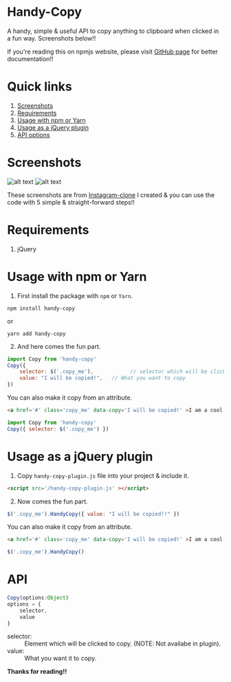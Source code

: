 # Handy-Copy
A handy, simple & useful API to copy anything to clipboard when clicked in a fun way. Screenshots below!!

If you're reading this on npmjs website, please visit [GitHub page](#https://github.com/yTakkar/Handy-Copy) for better documentation!!

# Quick links
1. [Screenshots](#screenshots)
2. [Requirements](#requirements)
3. [Usage with npm or Yarn](#usage-with-npm-or-yarn)
4. [Usage as a jQuery plugin](#usage-as-a-jquery-plugin)
5. [API options](#api)

# Screenshots
![alt text](https://raw.githubusercontent.com/yTakkar/Handy-Copy/master/screenshots/Snap%202017-07-07%20at%2003.10.41.png)
![alt text](https://raw.githubusercontent.com/yTakkar/Handy-Copy/master/screenshots/Snap%202017-07-07%20at%2003.10.29.png)

These screenshots are from [Instagram-clone](https://github.com/yTakkar/Instagram-clone) I created & you can use the code with 5 simple & straight-forward steps!!

# Requirements
1. jQuery

# Usage with npm or Yarn

1. First install the package with `npm` or `Yarn`.
```
npm install handy-copy
```
or
```
yarn add handy-copy
```

2. And here comes the fun part.
```javascript
import Copy from 'handy-copy'
Copy({
    selector: $('.copy_me'),            // selector which will be clicked
    value: "I will be copied!",   // What you want to copy
})
```
You can also make it copy from an attribute.
```html
<a href='#' class='copy_me' data-copy='I will be copied!' >I am a cool link</a>
```
```javascript
import Copy from 'handy-copy'
Copy({ selector: $('.copy_me') })
```

# Usage as a jQuery plugin

1. Copy `handy-copy-plugin.js` file into your project & include it.

```html
<script src='/handy-copy-plugin.js' ></script>
```

2.   Now comes the fun part.

```javascript
$('.copy_me').HandyCopy({ value: "I will be copied!!" })
```
You can also make it copy from an attribute.
```html
<a href='#' class='copy_me' data-copy='I will be copied!' >I am a cool link</a>
```
```javascript
$('.copy_me').HandyCopy()
```

# API
```javascript
Copy(options:Object)
options = {
    selector,
    value
}
```

<dl>
  <dt>selector:</dt>
  <dd>Element which will be clicked to copy. (NOTE: Not availabe in plugin).</dd>

  <dt>value:</dt>
  <dd>What you want it to copy.</dd>
</dl>

**Thanks for reading!!**
